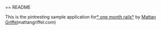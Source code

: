 == README

This is the pintresting sample application for[* one month rails*](http://onemonthrails.com) by [Mattan Griffel](http://)mattangriffel.com)